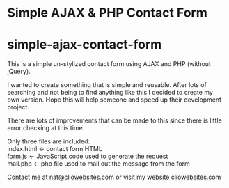 <h1>Simple AJAX & PHP Contact Form</h1>

# simple-ajax-contact-form
This is a simple un-stylized contact form using AJAX and PHP (without jQuery). 

I wanted to create something that is simple and reusable. After lots of searching and not being to find anything like this I decided to create my own version. Hope this will help someone and speed up their development project. 

There are lots of improvements that can be made to this since there is little error checking at this time.

Only three files are included:<br>
index.html <- contact form HTML<br>
form.js <- JavaScript code used to generate the request<br>
mail.php <- php file used to mail out the message from the form

Contact me at <a href="mailto:nat@cliowebsites.com" target="_blank">nat@cliowebsites.com</a> or visit my website <a href="https://cliowebsites.com" target="_blank">cliowebsites.com</a>
